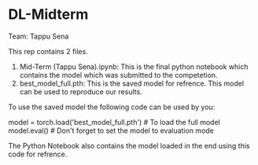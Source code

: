 # DL-Midterm
Team: Tappu Sena

This rep contains 2 files.
1. Mid-Term (Tappu Sena).ipynb: This is the final python notebook which contains the model which was submitted to the competetion.
2. best_model_full.pth: This is the saved model for refrence. This model can be used to reproduce our results.

To use the saved model the following code can be used by you:

model = torch.load('best_model_full.pth')  # To load the full model
model.eval()                               # Don't forget to set the model to evaluation mode

The Python Notebook also contains the model loaded in the end using this code for refrence. 
